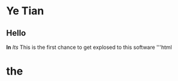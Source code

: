 # Ye Tian
## Hello
**In** _Its_ This is the first chance to get explosed to this software
'''html
<h1>the 
